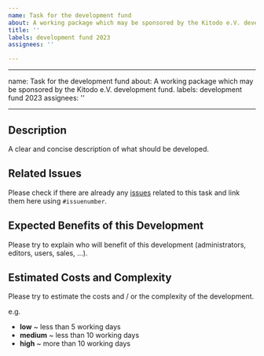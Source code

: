 ```yaml
---
name: Task for the development fund
about: A working package which may be sponsored by the Kitodo e.V. development fund.
title: ''
labels: development fund 2023
assignees: ''

---
```


---
name: Task for the development fund
about: A working package which may be sponsored by the Kitodo e.V. development fund.
labels: development fund 2023
assignees: ''

---

## Description

A clear and concise description of what should be developed.

## Related Issues

Please check if there are already any [issues](https://github.com/kitodo/kitodo-production/issues) related to this task and link them here using `#issuenumber`.

## Expected Benefits of this Development

Please try to explain who will benefit of this development (administrators, editors, users, sales, ...).

## Estimated Costs and Complexity

Please try to estimate the costs and / or the complexity of the development.

e.g.

* **low** ~ less than 5 working days
* **medium** ~ less than 10 working days
* **high** ~ more than 10 working days
